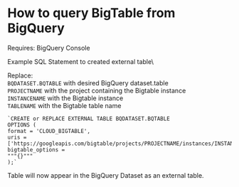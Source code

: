 # How to query BigTable from BigQuery

Requires:
    BigQuery Console 

Example SQL Statement to created external table\

Replace:\
    `BQDATASET.BQTABLE` with desired BigQuery dataset.table\
    `PROJECTNAME` with the project containing the Bigtable instance\
    `INSTANCENAME` with the Bigtable instance\
    `TABLENAME` with the Bigtable table name
    
    `CREATE or REPLACE EXTERNAL TABLE BQDATASET.BQTABLE
    OPTIONS (
    format = 'CLOUD_BIGTABLE',
    uris = ['https://googleapis.com/bigtable/projects/PROJECTNAME/instances/INSTANCENAME/tables/TABLENAME'],
    bigtable_options = 
    """{}"""
    );`

Table will now appear in the BigQuery Dataset as an external table.
